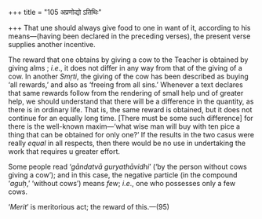 +++
title = "105 अप्रणोद्यो ऽतिथिः"

+++
That une should always give food to one in want of it, according to his
means—(having been declared in the preceding verses), the present verse
supplies another incentive.

The reward that one obtains by giving a cow to the Teacher is obtained
by giving alms ; *i.e*., it does not differ in any way from that of the
giving of a cow. In another *Smṛti*, the giving of the cow has been
described as buying ‘all rewards,’ and also as ‘freeing from all sins.’
Whenever a text declares that same rewards follow from the rendering of
small help und of greater help, we should understand that there will be
a difference in the quantity, as there is in ordinary life. That is, the
same reward is obtained, but it does not continue for an equally long
time. \[There must be some such difference\] for there is the well-known
maxim—‘what wise man will buy with ten pice a thing that can be obtained
for only one?’ If the results in the two casus were really *equal* in
all respects, then there would be no use in undertaking the work that
requires u greater effort.

Some people read ‘*gāndatvā guryathāvidhi*’ (‘by the person without cows
giving a cow’); and in this case, the negative particle (in the compound
‘*aguḥ*,’ ‘without cows’) means *few*; *i.e*., one who possesses only a
few cows.

‘*Merit*’ is meritorious act; the reward of this.—(95)


